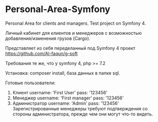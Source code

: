 # Personal-Area-Symfony
Personal Area for clients and managers. Test project on Symfony 4.

Личный кабинет для клиентов и менеджеров с возможностью добавления/изменения грузов (Cargo). 

Представляет из себя переделанный под Symfony 4 проект https://github.com/Al-faqun/g-soft

Требования те же, что у symfony 4, php >= 7.2

Установка: composer install, база данных в папке sql.

Готовые пользователи:
1) Клиент
username: 'First User'
pass: '123456'
2) Менеджер
username: 'First manager'
pass: '123456'
3) Администратор
username: 'Admin'
pass: '123456'
Зарегистрированные менеджеры требуют подтверждения со стороны администратора, прежде чем они могут что-то видеть.
